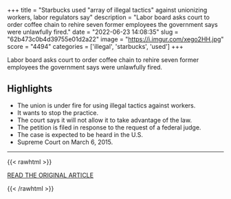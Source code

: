 +++
title = "Starbucks used \"array of illegal tactics\" against unionizing workers, labor regulators say"
description = "Labor board asks court to order coffee chain to rehire seven former employees the government says were unlawfully fired."
date = "2022-06-23 14:08:35"
slug = "62b473c0b4d39755e01d2a22"
image = "https://i.imgur.com/xego2HH.jpg"
score = "4494"
categories = ['illegal', 'starbucks', 'used']
+++

Labor board asks court to order coffee chain to rehire seven former employees the government says were unlawfully fired.

## Highlights

- The union is under fire for using illegal tactics against workers.
- It wants to stop the practice.
- The court says it will not allow it to take advantage of the law.
- The petition is filed in response to the request of a federal judge.
- The case is expected to be heard in the U.S.
- Supreme Court on March 6, 2015.

---

{{< rawhtml >}}
  <p class="article-category">
    <a target="_blank" href="https://www.cbsnews.com/news/starbucks-union-workers-nlrb/#app">READ THE ORIGINAL ARTICLE</a>
  </p>
{{< /rawhtml >}}
